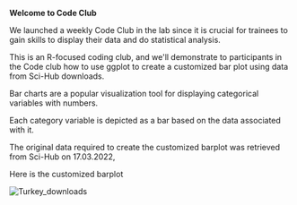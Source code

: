 **Welcome to Code Club**

We launched a weekly Code Club in the lab since it is crucial for trainees to gain skills to display their data and do statistical analysis.

This is an R-focused coding club, and we'll demonstrate to participants in the Code club how to use ggplot to create a customized bar plot 
using data from Sci-Hub downloads. 

Bar charts are a popular visualization tool for displaying categorical variables with numbers.

Each category variable is depicted as a bar based on the data associated with it. 


The original data required to create the customized barplot was retrieved from Sci-Hub on 17.03.2022,

Here is the  customized barplot 



![Turkey_downloads](https://user-images.githubusercontent.com/12661265/158946046-d4e025b5-5a24-4bc0-a965-6dcbcf1df47f.png)






